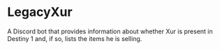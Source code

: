 # LegacyXur
A Discord bot that provides information about whether Xur is present in Destiny 1 and, if so, lists the items he is selling.
